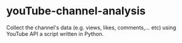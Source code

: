 # youTube-channel-analysis

Collect the channel's data (e.g. views, likes, comments,... etc) using YouTube API a script written in Python.
